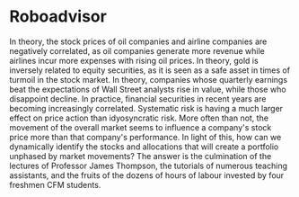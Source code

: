 # Roboadvisor
 In theory, the stock prices of oil companies and airline companies are negatively correlated, as oil companies generate more revenue while airlines incur more expenses with rising oil prices. In theory, gold is inversely related to equity securities, as it is seen as a safe asset in times of turmoil in the stock market. In theory, companies whose quarterly earnings beat the expectations of Wall Street analysts rise in value, while those who disappoint decline.  In practice, financial securities in recent years are becoming increasingly correlated. Systematic risk is having a much larger effect on price action than idyosyncratic risk. More often than not, the movement of the overall market seems to influence a company's stock price more than that company's performance. In light of this, how can we dynamically identify the stocks and allocations that will create a portfolio unphased by market movements? The answer is the culmination of the lectures of Professor James Thompson, the tutorials of numerous teaching assistants, and the fruits of the dozens of hours of labour invested by four freshmen CFM students.
